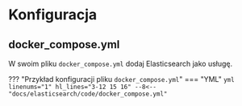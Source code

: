 # Konfiguracja

## docker_compose.yml
W swoim pliku `docker_compose.yml` dodaj Elasticsearch jako usługę.

??? "Przykład konfiguracji pliku `docker_compose.yml`"
    === "YML"
        ```yml linenums="1" hl_lines="3-12 15 16"
        --8<-- "docs/elasticsearch/code/docker_compose.yml"
        ```
